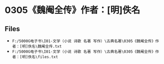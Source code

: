 # 0305《魏阉全传》作者：[明]佚名

## Files

- `F:/5000G电子书\I01-文学（小说 诗歌 名著 写作）\古典名著\0305《魏阉全传》作者：[明]佚名\魏阉全传.txt`
- `F:/5000G电子书\I01-文学（小说 诗歌 名著 写作）\古典名著\0305《魏阉全传》作者：[明]佚名\files.txt`
